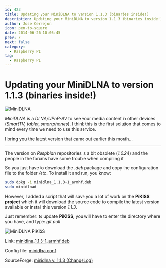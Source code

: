 ```yaml
---
id: 423
title: Updating your MiniDLNA to version 1.1.3 (binaries inside!)
description: Updating your MiniDLNA to version 1.1.3 (binaries inside!)
author: Jose Cerrejon
icon: pen-to-square
date: 2014-06-26 10:05:45
prev: /
next: false
category:
  - Raspberry PI
tag:
  - Raspberry PI
---
```


# Updating your MiniDLNA to version 1.1.3 (binaries inside!)

![MiniDLNA](/images/2014/06/minidlna.png)

*MiniDLNA* is a *DLNA/UPnP-AV* to see your media content in other devices (*SmartTV, tablet, smartphones*). I think this is the first solution that comes to mind every time we need to use this service.

I bring you the latest version that came out earlier this month...
 
- - -
The version on *Raspbian* repositories is a bit obsolete (*1.0.24*) and the people in the forums have some trouble when compiling it.

So you just have to download the *.deb* package and copy the configuration file to the folder */etc*. To install it and run, you know: 

```bash
sudo dpkg -i minidlna_1.1.3-1_armhf.deb
sudo minidlnad
```

However, I added a script that will save you a lot of work on the **PiKISS project** which it will download the source code to compile the latest version available or install this version *1.1.3*.

Just remember: to update **PiKISS**, you will have to enter the directory where you have, and type: *git pull* 

![MiniDLNA PiKISS](/images/2014/06/minidlna_pikiss.png)

Link: [minidlna_1.1.3-1_armhf.deb](/res/minidlna_1.1.3-1_armhf.deb)

Config file: [minidlna.conf](/res/minidlna.conf)

SourceForge: [minidlna v. 1.1.3 (ChangeLog)](http://sourceforge.net/projects/minidlna/files/minidlna/1.1.3/)